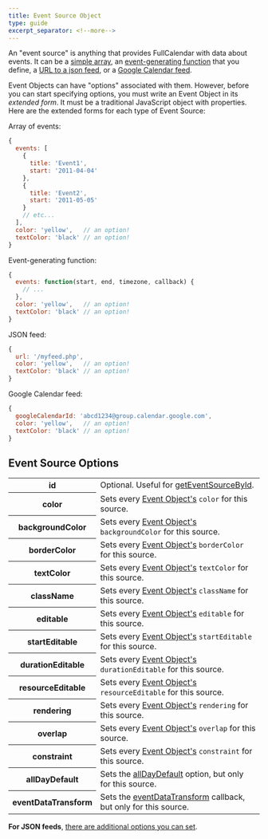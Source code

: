 ```yaml
---
title: Event Source Object
type: guide
excerpt_separator: <!--more-->
---
```


An "event source" is anything that provides FullCalendar with data about events.<!--more--> It can be a [simple array](events-array), an [event-generating function](events-function) that you define, a [URL to a json feed](events-json-feed), or a [Google Calendar feed](google-calendar).

Event Objects can have "options" associated with them. However, before you can start specifying options, you must write an Event Object in its *extended form*. It must be a traditional JavaScript object with properties. Here are the extended forms for each type of Event Source:

Array of events:

```js
{
  events: [
    {
      title: 'Event1',
      start: '2011-04-04'
    },
    {
      title: 'Event2',
      start: '2011-05-05'
    }
    // etc...
  ],
  color: 'yellow',   // an option!
  textColor: 'black' // an option!
}
```

Event-generating function:

```js
{
  events: function(start, end, timezone, callback) {
    // ...
  },
  color: 'yellow',   // an option!
  textColor: 'black' // an option!
}
```

JSON feed:

```js
{
  url: '/myfeed.php',
  color: 'yellow',   // an option!
  textColor: 'black' // an option!
}
```

Google Calendar feed:

```js
{
  googleCalendarId: 'abcd1234@group.calendar.google.com',
  color: 'yellow',   // an option!
  textColor: 'black' // an option!
}
```

## Event Source Options

<table id='options'>
<tr>
<th>
id
</th>
<td>
Optional. Useful for <a href='Calendar-getEventSourceById'>getEventSourceById</a>.
</td>
</tr>
<tr>
<th>
color
</th>
<td>
Sets every <a href='event-object'>Event Object's</a> <code>color</code> for this source.
</td>
</tr>
<tr>
<th>
backgroundColor
</th>
<td>
Sets every <a href='event-object'>Event Object's</a> <code>backgroundColor</code> for this source.
</td>
</tr>
<tr>
<th>
borderColor
</th>
<td>
Sets every <a href='event-object'>Event Object's</a> <code>borderColor</code> for this source.
</td>
</tr>
<tr>
<th>
textColor
</th>
<td>
Sets every <a href='event-object'>Event Object's</a> <code>textColor</code> for this source.
</td>
</tr>
<tr>
<th>
className
</th>
<td>
Sets every <a href='event-object'>Event Object's</a> <code>className</code> for this source.
</td>
</tr>
<tr>
<th>
editable
</th>
<td>
Sets every <a href='event-object'>Event Object's</a> <code>editable</code> for this source.
</td>
</tr>
<tr>
<th>
startEditable
</th>
<td>
Sets every <a href='event-object'>Event Object's</a> <code>startEditable</code> for this source.
</td>
</tr>
<tr>
<th>
durationEditable
</th>
<td>
Sets every <a href='event-object'>Event Object's</a> <code>durationEditable</code> for this source.
</td>
</tr>
<tr>
<th>
resourceEditable
</th>
<td>
Sets every <a href='event-object'>Event Object's</a> <code>resourceEditable</code> for this source.
</td>
</tr>
<tr>
<th>
rendering
</th>
<td>
Sets every <a href='event-object'>Event Object's</a> <code>rendering</code> for this source.
</td>
</tr>
<tr>
<th>
overlap
</th>
<td>
Sets every <a href='event-object'>Event Object's</a> <code>overlap</code> for this source.
</td>
</tr>
<tr>
<th>
constraint
</th>
<td>
Sets every <a href='event-object'>Event Object's</a> <code>constraint</code> for this source.
</td>
</tr>
<tr>
<th>
allDayDefault
</th>
<td>
Sets the <a href='allDayDefault'>allDayDefault</a> option, but only for this source.
</td>
</tr>
<tr>
<th>
eventDataTransform
</th>
<td>
Sets the <a href='eventDataTransform'>eventDataTransform</a> callback, but only for this source.
</td>
</tr>
</table>

**For JSON feeds**, [there are additional options you can set](events-json-feed#options).
